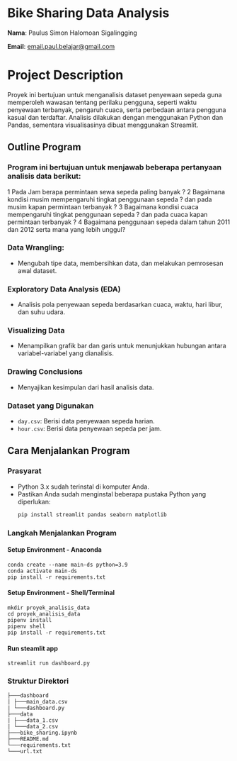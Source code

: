 # Bike Sharing Data Analysis

**Nama**: Paulus Simon Halomoan Sigalingging

**Email**: email.paul.belajar@gmail.com

# Project Description

Proyek ini bertujuan untuk menganalisis dataset penyewaan sepeda guna memperoleh wawasan tentang perilaku pengguna, seperti waktu penyewaan terbanyak, pengaruh cuaca, serta perbedaan antara pengguna kasual dan terdaftar. Analisis dilakukan dengan menggunakan Python dan Pandas, sementara visualisasinya dibuat menggunakan Streamlit.

## Outline Program

### Program ini bertujuan untuk menjawab beberapa pertanyaan analisis data berikut:
1 Pada Jam berapa permintaan sewa sepeda paling banyak ?
2 Bagaimana kondisi musim mempengaruhi tingkat penggunaan sepeda ? dan pada musim kapan permintaan terbanyak ?
3 Bagaimana kondisi cuaca mempengaruhi tingkat penggunaan sepeda ? dan pada cuaca kapan permintaan terbanyak ?
4 Bagaimana penggunaan sepeda dalam tahun 2011 dan 2012 serta mana yang lebih unggul?


### Data Wrangling: 
   - Mengubah tipe data, membersihkan data, dan melakukan pemrosesan awal dataset.
   
### Exploratory Data Analysis (EDA)
   - Analisis pola penyewaan sepeda berdasarkan cuaca, waktu, hari libur, dan suhu udara.

### Visualizing Data
   - Menampilkan grafik bar dan garis untuk menunjukkan hubungan antara variabel-variabel yang dianalisis.

### Drawing Conclusions
   - Menyajikan kesimpulan dari hasil analisis data.

### Dataset yang Digunakan
- `day.csv`: Berisi data penyewaan sepeda harian.
- `hour.csv`: Berisi data penyewaan sepeda per jam.

## Cara Menjalankan Program

### Prasyarat
- Python 3.x sudah terinstal di komputer Anda.
- Pastikan Anda sudah menginstal beberapa pustaka Python yang diperlukan:
  ```bash
  pip install streamlit pandas seaborn matplotlib
  ```

### Langkah Menjalankan Program
#### Setup Environment - Anaconda
```
conda create --name main-ds python=3.9
conda activate main-ds
pip install -r requirements.txt
```

#### Setup Environment - Shell/Terminal
```
mkdir proyek_analisis_data
cd proyek_analisis_data
pipenv install
pipenv shell
pip install -r requirements.txt
```

#### Run steamlit app
```
streamlit run dashboard.py
```

### Struktur Direktori
```
├───dashboard
| ├───main_data.csv
| └───dashboard.py
├───data
| ├───data_1.csv
| └───data_2.csv
├───bike_sharing.ipynb
├───README.md
└───requirements.txt
└───url.txt
```
